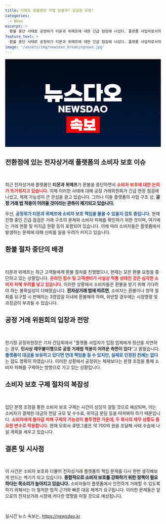 ```yaml
---
title: 티메프 환불중단 처벌 받을까? 궁금증 유발!
categories:
  - News
excerpt: >
  환불 중단 사태로 공정위가 티몬과 위메프에 대한 긴급 점검에 나섰다. 플랫폼 사업자로서의 제재 가능성은 낮지만, 소비자 피해 구제 방안은 여전히 논의 중이다. 재무상황이 소비자 보호에 미치는 영향은 불확실하다. 클릭해 더 자세한 내용을 확인하세요!
feature_text: >
  환불 중단 사태로 공정위가 티몬과 위메프에 대한 긴급 점검에 나섰다. 플랫폼 사업자로서의 제재 가능성은 낮지만, 소비자 피해 구제 방안은 여전히 논의 중이다. 재무상황이 소비자 보호에 미치는 영향은 불확실하다. 클릭해 더 자세한 내용을 확인하세요!
image: '/assets/img/newsdao_breakingnews.jpg'
---
```


<p><img src="/assets/img/newsdao_breakingnews.jpg" alt="implanttips 속보" /></p>

<h2 data-ke-size="size26">전환점에 있는 전자상거래 플랫폼의 소비자 보호 이슈</h2>

<p data-ke-size="size16">&nbsp;</p>

<p>최근 전자상거래 플랫폼인 <b>티몬과 위메프</b>가 환불을 중단하면서 <b><span style="color: #ee2323;">소비자 보호에 대한 논의가 뜨거워지고 있습니다.</span></b> 이제 이러한 사태에 대해 공정 거래위원회가 긴급 현장 점검에 나섰고, 제재 가능성이 큰 관심을 끌고 있습니다. 그러나 이들 플랫폼의 사업 구조 상, <b><span style="background-color: #21538527;">공정 거래 법 적용이 어려울 것이라는 관측이 제기되고 있습니다.</span></b> </p>

<p>우선, <b><span style="color: #1a5490;">공정위가 티몬과 위메프에 소비자 보호 책임을 물을 수 있을지 검토 중입니다.</span></b> 현재 진행 중인 긴급 점검은 거래 구조의 문제와 소비자 피해를 확인하기 위한 것이며, 여기에는 거래 현황 및 미지급 현황 등이 포함되어 있습니다. 이에 따라 소비자들은 플랫폼에서 발생하는 문제에 대해 신뢰를 잃을 우려가 커지고 있습니다.</p>

<h2 data-ke-size="size26">환불 절차 중단의 배경</h2>

<p data-ke-size="size16">&nbsp;</p>

<p>티몬과 위메프는 최근 고객들에게 환불 절차를 진행했으나, 현재는 모든 환불 요청을 중단하고 있는 상황입니다. <b><span style="color: #ee2323;">온라인 접수 및 고객센터가 사실상 먹통 상태인 것은 심각한 소비자 피해 우려를 낳고 있습니다.</span></b> 이러한 상황에서 소비자들은 환불을 받기 위해 기다려야 하는 불확실성이 더해졌습니다. <b><span style="background-color: #21538527;">전자상거래 법에 따르면</span></b>, 소비자는 환불이나 청약 철회를 요구할 시 판매자는 3영업일 이내에 환불해야 하며, 위반할 경우에는 시정명령 및 과징금이 부과될 수 있습니다.</p>

<h2 data-ke-size="size26">공정 거래 위원회의 입장과 전망</h2>

<p data-ke-size="size16">&nbsp;</p>

<p>한기정 공정위원장은 기자 간담회에서 "플랫폼 사업자가 입점 업체에게 정산을 지연하는 경우, <b>민사상 채무불이행으로 공정 거래법 적용이 어려운 측면이 있다</b>"고 밝혔습니다. <b><span style="color: #1a5490;">플랫폼이 대금을 보유하고 있다면 연대 책임을 질 수 있지만, 실제로 인정된 전례는 없다</span></b>는 점도 명확히 하였습니다. 이러한 상황에서 공정위는 제재보다는 분쟁 조정을 통해 소비자 피해를 구제하는 방향으로 가고 있는 상황입니다.</p>

<h2 data-ke-size="size26">소비자 보호 구제 절차의 복잡성</h2>

<p data-ke-size="size16">&nbsp;</p>

<p>집단 분쟁 조정을 통한 소비자 보호 구제는 시간이 상당히 걸릴 것으로 예상되며, 이는 소비자가 결제한 대금의 전달 규모 및 수수료, 위약금 분담 등을 따져봐야 하기 때문입니다. <b><span style="color: #ee2323;">소비자에게 돌아갈 피해 구제의 가능성이 불투명한 가운데, 두 회사의 재무 상황도 중요한 변수로 작용합니다.</span></b> 현재 모회사 큐텐그룹은 약 700억 원을 조달해 사태 수습에 나설 계획을 세우고 있습니다.</p>

<h2 data-ke-size="size26">결론 및 시사점</h2>

<p data-ke-size="size16">&nbsp;</p>

<p>이 사건은 소비자 보호와 더불어 전자상거래 플랫폼의 책임 문제를 다시 한번 생각해보게 만드는 계기가 되고 있습니다. <b><span style="background-color: #21538527;">종합적으로 소비자 보호를 강화하기 위한 정책이 필요하다는 목소리가 높아지고 있습니다.</span></b> 소비자들이 플랫폼에서 안전하게 거래할 수 있도록 하기 위해서는 더 철저한 법적 근거와 빠른 대응 체계가 요구됩니다. 이러한 문제들은 앞으로의 전자상거래 시장에 커다란 영향을 미칠 것으로 예상됩니다.</p>

<p data-ke-size="size16">&nbsp;</p>
실시간 뉴스 속보는, <a href="https://newsdao.kr" rel="dofollow">https://newsdao.kr</a>



